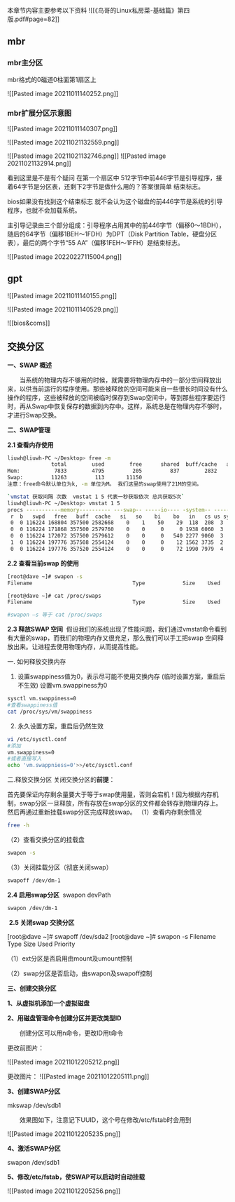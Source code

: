 本章节内容主要参考以下资料
![[《鸟哥的Linux私房菜-基础篇》第四版.pdf#page=82]]




## mbr
### mbr主分区
mbr格式的0磁道0柱面第1扇区上

![[Pasted image 20211011140252.png]]

###  mbr扩展分区示意图
![[Pasted image 20211011140307.png]]

![[Pasted image 20211021132559.png]]

![[Pasted image 20211021132746.png]]
![[Pasted image 20211021132914.png]]

看到这里是不是有个疑问 在第一个扇区中 512字节中前446字节是引导程序，接着64字节是分区表，还剩下2字节是做什么用的？答案很简单 结束标志。

bios如果没有找到这个结束标志 就不会认为这个磁盘的前446字节是系统的引导程序，也就不会加载系统。


主引导记录由三个部分组成：引导程序占用其中的前446字节（偏移0～1BDH），随后的64字节（偏移1BEH～1FDH）为DPT（Disk Partition Table，硬盘分区表），最后的两个字节“55 AA”（偏移1FEH～1FFH）是结束标志。 

![[Pasted image 20220227115004.png]]

## gpt
![[Pasted image 20211011140155.png]]

![[Pasted image 20211011140529.png]]

![[bios&coms]]


## 交换分区

**一、SWAP 概述**

　　当系统的物理内存不够用的时候，就需要将物理内存中的一部分空间释放出来，以供当前运行的程序使用。那些被释放的空间可能来自一些很长时间没有什么操作的程序，这些被释放的空间被临时保存到Swap空间中，等到那些程序要运行时，再从Swap中恢复保存的数据到内存中。这样，系统总是在物理内存不够时，才进行Swap交换。

 **二、SWAP管理** 

**2.1 查看内存使用**
```bash
liuwh@liuwh-PC ~/Desktop> free -m
              total        used        free      shared  buff/cache   available
Mem:           7833        4795         205         837        2832        1918
Swap:         11263         113       11150
注意：free命令默认单位为k, -m 单位为M。 我们这里的swap使用了21M的空间。
```
```bash
`vmstat 获取间隔 次数  vmstat 1 5 代表一秒获取依次 总共获取5次`
liuwh@liuwh-PC ~/Desktop> vmstat 1 5
procs -----------memory---------- ---swap-- -----io---- -system-- ------cpu-----
 r  b   swpd   free   buff  cache   si   so    bi    bo   in   cs us sy id wa st
 0  0 116224 168804 357500 2582668    0    1    50    29  118  208  3  1 95  1  0
 0  0 116224 171868 357500 2579760    0    0     0     0 1938 6060  3  1 96  0  0
 0  0 116224 172072 357500 2579612    0    0     0   540 2277 9060  3  4 94  0  0
 1  0 116224 197776 357508 2554124    0    0     0    12 1562 3735  2  1 97  0  0
 0  0 116224 197776 357520 2554124    0    0     0    72 1990 7979  4  2 94  0  0

```
 **2.2 查看当前swap 的使用**
```bash
[root@dave ~]# swapon -s
Filename                                Type            Size    Used   Priority /dev/sda2                               partition       2047992 22272   -1 

[root@dave ~]# cat /proc/swaps
Filename                                Type            Size    Used   Priority /dev/sda2                               partition       2047992 22272   -1  

#swapon –s 等于 cat /proc/swaps
```
**2.3 释放SWAP 空间** 
假设我们的系统出现了性能问题，我们通过vmstat命令看到有大量的swap，而我们的物理内存又很充足，那么我们可以手工把swap 空间释放出来。让进程去使用物理内存，从而提高性能。

 一. 如何释放交换内存
1. 设置swappiness值为0，表示尽可能不使用交换内存  (临时设置方案，重启后不生效)
设置vm.swappiness为0
``` bash
sysctl vm.swappiness=0
#查看swappiness值
cat /proc/sys/vm/swappiness
```
2. 永久设置方案，重启后仍然生效
```bash
vi /etc/sysctl.conf
#添加
vm.swappiness=0
#或者直接写入
echo 'vm.swappniess=0'>>/etc/sysctl.conf
```
二.释放交换分区
关闭交换分区的**前提**：

首先要保证内存剩余量要大于等于swap使用量，否则会宕机！因为根据内存机制，swap分区一旦释放，所有存放在swap分区的文件都会转存到物理内存上。然后再通过重新挂载swap分区完成释放swap。
（1）查看内存剩余情况

```bash
free -h
```
（2）查看交换分区的挂载盘

```bash
swapon -s
```

（3）关闭挂载分区（彻底关闭swap）

```bash
swapoff /dev/dm-1
```
**2.4 启用swap分区** 
swapon devPath
```bash
swapon /dev/dm-1
```

 **2.5 关闭swap 交换分区** 

[root@dave ~]# swapoff /dev/sda2
[root@dave ~]# swapon -s
Filename                                Type            Size    Used   Priority

（1）ext分区是否启用由mount及umount控制

（2）swap分区是否启动，由swapon及swapoff控制

**三、创建交换分区**

**1、从虚拟机添加一个虚拟磁盘**

**2、用磁盘管理命令创建分区并更改类型ID** 

　　创建分区可以用n命令，更改ID用t命令

更改前图片：

![[Pasted image 20211012205212.png]]

更改图片：
![[Pasted image 20211012205111.png]]

**3、创建SWAP分区**

mkswap /dev/sdb1

　　效果图如下，注意记下UUID，这个号在修改/etc/fstab时会用到

![[Pasted image 20211012205235.png]]


**4、激活SWAP分区**

swapon /dev/sdb1

**5、修改/etc/fstab，使SWAP可以启动时自动挂载**

![[Pasted image 20211012205256.png]]


